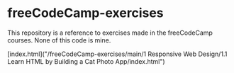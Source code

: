 # freeCodeCamp-exercises
This repository is a reference to exercises made in the freeCodeCamp courses. None of this code is mine.

[index.html]("/freeCodeCamp-exercises/main/1 Responsive Web Design/1.1 Learn HTML by Building a Cat Photo App/index.html")
